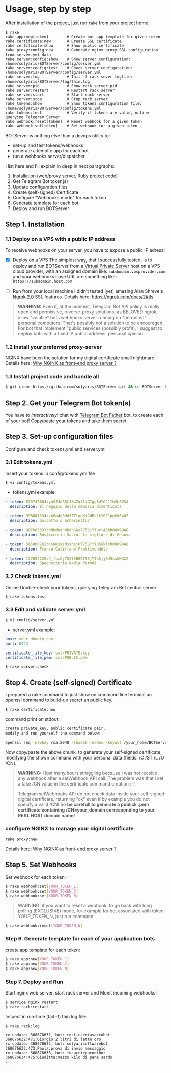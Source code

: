 # Usage, step by step

After installation of the project, just run `rake` from your project home: 

```
$ rake
rake app:new[token]        # Create bot app template for given token
rake certificate:new       # Create SSL certificate
rake certificate:show      # Show public certificate
rake proxy:config:new      # Generate nginx proxy SSL configuration from server.yml data
rake server:config:show    # Show server configuration: /home/solyaris/BOTServer/config/server.yml
rake server:config:test    # Check server configuration: /home/solyaris/BOTServer/config/server.yml
rake server:log            # Tail -f rack sever logfile: /home/solyaris/BOTServer/log/thin.log
rake server:pid            # Show rack server pid
rake server:restart        # Restart rack server
rake server:start          # Start rack server
rake server:stop           # Stop rack server
rake tokens:show           # Show tokens configuration file: /home/solyaris/BOTServer/config/tokens.yml
rake tokens:test           # Verify if tokens are valid, online querying Telegram Server
rake webhook:reset[token]  # Reset webhook for a given token
rake webhook:set[token]    # Set webhook for a given token
```

BOTServer is nothing else than a devops utility to: 

* set-up and test tokens/webhooks
* generate a templte app for each bot
* run a webhooks server/dispatcher. 

I list here and I'll explain in deep in next paragraphs: 

1. Installation (web/proxy server, Ruby project code)
2. Get Telegram Bot token(s)
3. Update configuration files
4. Create (self-signed) Certificate
5. Configure "Webhooks mode" for each token
6. Generate template for each bot
7. Deploy and run BOTServer

## Step 1. Installation

### 1.1 Deploy on a VPS with a public IP address
To receive webhooks on your server, you have to expose a public IP adress! 

- [x]  Deploy on a VPS 
  The simplest way, that I successfully tested, is to deploy and run BOTServer from a  [Virtual Private Server](https://en.wikipedia.org/wiki/Virtual_private_server) host on a VPS cloud provider, with an assigned domain like: `subdomain.vpsprovider.com` and your webhooks base URL are something like:  `https://subdomain.host.com`

- [ ]  Run from your local machine
  I didn't tested (yet) amazing Alan Shreve's [Ngrok 2.0](https://ngrok.com/) SSL features. Details here: https://ngrok.com/docs/2#tls

> **WARNING:** 
> Even if, at the moment, Telegram Bot API policy is really open and permissive, reverse-proxy solutions, as BELOVED ngrok, allow "volatile" bots webhooks server running on "untrusted" personal computers. That's possibly not a solution to be encouraged. For bot that implement "public services (possibly profit), I suggest to deploy bots with a fixed IP public address. personal opinion.

### 1.2 Install your preferred proxy-server 
NGINX have been the solution for my digital certificate small nightmare. Details here: [Why NGINX as front-end proxy server ?](https://github.com/solyaris/BOTServer/blob/master/wiki/nginx.md)

### 1.3 Install project code and bundle all

```bash
$ git clone https://github.com/solyaris/BOTServer.git && cd BOTServer && bundle install
```

## Step 2. Get your Telegram Bot token(s)

You have to *interactively*! chat with [Telegram Bot Father](https://core.telegram.org/bots#botfather) bot, to create each of your bot!
Copy/paste your tokens and take them secret.


## Step 3. Set-up configuration files

Configure and check tokens.yml and server.yml

### 3.1 Edit tokens.yml
Insert your tokens in config/tokens.yml file

```bash
$ vi config/tokens.yml
```

* tokens.yml example:

```yaml
- token: 070743004:yuSJJdB5L354Zq41iGIggSdYGJ1IhVh8XSA
  description: Il negozio della memoria dimenticata
 
- token: 998001334:zAFo4dBdd3ZZtqgKiGdPqkkYGJ1ppVW8pUZ
  description: Dolcetto o Scherzetto? 
 
- token: 007863333:NNkdudnNhdhGGo775SjYTurr45hh00W99AB
  description: Rosticceria Sacco, la migliore di Genova
 
- token: 565000782:KKKKsssNsshsjHT75SjYTu56klsh00W99AB
  description: Franco Califfano Fruttivendolo
 
- token: 127652228:JjfssGj7GSlSH0075SjYTu5jj845ssWKXXZ
  description: Spaghetteria Nadia Parodi 
```

### 3.2 Check tokens.yml
Online Double-check your tokens, querying Telegram Bot central server:

```
$ rake tokens:test
```

### 3.3 Edit and validate server.yml
```
$ vi config/server.yml
```

* server.yml example:

```yaml
host: your_domain.com 
port: 8443

certificate_file_key: ssl/PRIVATE.key
certificate_file_pem: ssl/PUBLIC.pem
```

```
$ rake server:check
```

## Step 4. Create (self-signed) Certificate

I prepared a rake command to just show on command line terminal an openssl command to build-up secret an public key.

```bash
$ rake certificate:new
```
command print on stdout:

```bash
create private_key, public certificate pair.
modify and run yourself the command below:

openssl req -newkey rsa:2048 -sha256 -nodes -keyout /your_home/BOTServer/ssl/PRIVATE.key -x509 -days 365 -out /your_home/BOTServer/ssl/PUBLIC.pem -subj "/C=IT/ST=state/L=location/O=description/CN=your_domain.com"
```

Now copy/paste the above chunk, to generate your self-signed certificate, modifying the shown command with your personal data (fields: /C /ST /L /O /CN). 

> **WARNING:** 
> I lost many hours struggling because I was not receive any webhook after a setWebhook API call. The problem was that I set a fake /CN value in the certificate command creation :-( 
>
>Telegram setWebhooks API do not check data inside your self-signed digital certificate, returning "ok" even if by example you do not specify a valid /CN! So **be carefull to generate a publick .pem certificate containing /CN=your_domain corresponding to your REAL HOST domain name!** 
 

### configure NGINX to manage your digital certificate

```bash
rake proxy:new
```
Details here: [Why NGINX as front-end proxy server ?](https://github.com/solyaris/BOTServer/blob/master/wiki/nginx.md)


## Step 5. Set Webhooks      

Set webhook for each token:

```bash
$ rake webhook:set[YOUR_TOKEN_1]
$ rake webhook:set[YOUR_TOKEN_2]
$ rake webhook:set[YOUR_TOKEN_N]
```

> WARNING: if you want to reset a webhook, to go back with long polling (EXCLUSIVE) mode, for example for bot associated with token YOUR_TOKEN_N, just run command: 

```bash
$ rake webhook:reset[YOUR_TOKEN_N]
```


### Step 6. Generate template for each of your application bots

create app template for each token:
```bash
$ rake app:new[YOUR_TOKEN_1]
$ rake app:new[YOUR_TOKEN_2]
$ rake app:new[YOUR_TOKEN_N]
```


### Step 7. Deploy and Run

Start nginx web server, start rack server and Monit incoming webhooks!

```bash
$ service nginx restart
$ rake rack:restart
```

Inspect in run-time (tail -f) thin log file:
```
$ rake rack:log
```
```
rx update: 368676631, bot: rosticceriasaccobot
368676632:471:Giorgio:2 litri di latte oro
rx update: 368676632, bot: solyarisoftwarebot
368676633:473:Paola:prova di invio messaggio
rx update: 368676633, bot: focaccieparodibot
368676634:475:Giuditta:mezzo kilo di pane sardo
...
...
```
